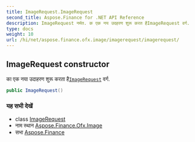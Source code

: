 ```yaml
---
title: ImageRequest.ImageRequest
second_title: Aspose.Finance for .NET API Reference
description: ImageRequest नर्मत. क एक नय उदहरण शुरू करत हैImageRequest वर्ग.
type: docs
weight: 10
url: /hi/net/aspose.finance.ofx.image/imagerequest/imagerequest/
---
```

## ImageRequest constructor

का एक नया उदाहरण शुरू करता है[`ImageRequest`](../) वर्ग.

```csharp
public ImageRequest()
```

### यह सभी देखें

* class [ImageRequest](../)
* नाम स्थान [Aspose.Finance.Ofx.Image](../../imagerequest/)
* सभा [Aspose.Finance](../../../)


